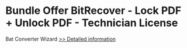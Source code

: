 # Bundle Offer BitRecover - Lock PDF + Unlock PDF - Technician License
Bat Converter Wizard
[>> Detailed information](https://secure.shareit.com/shareit/product.html?productid=300954728&affiliateid=200057808)
